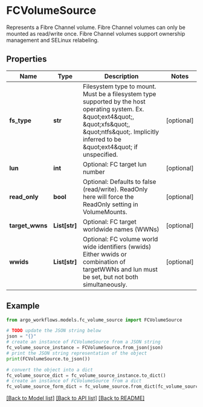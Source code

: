 # FCVolumeSource

Represents a Fibre Channel volume. Fibre Channel volumes can only be mounted as read/write once. Fibre Channel volumes support ownership management and SELinux relabeling.

## Properties

Name | Type | Description | Notes
------------ | ------------- | ------------- | -------------
**fs_type** | **str** | Filesystem type to mount. Must be a filesystem type supported by the host operating system. Ex. \&quot;ext4\&quot;, \&quot;xfs\&quot;, \&quot;ntfs\&quot;. Implicitly inferred to be \&quot;ext4\&quot; if unspecified. | [optional] 
**lun** | **int** | Optional: FC target lun number | [optional] 
**read_only** | **bool** | Optional: Defaults to false (read/write). ReadOnly here will force the ReadOnly setting in VolumeMounts. | [optional] 
**target_wwns** | **List[str]** | Optional: FC target worldwide names (WWNs) | [optional] 
**wwids** | **List[str]** | Optional: FC volume world wide identifiers (wwids) Either wwids or combination of targetWWNs and lun must be set, but not both simultaneously. | [optional] 

## Example

```python
from argo_workflows.models.fc_volume_source import FCVolumeSource

# TODO update the JSON string below
json = "{}"
# create an instance of FCVolumeSource from a JSON string
fc_volume_source_instance = FCVolumeSource.from_json(json)
# print the JSON string representation of the object
print(FCVolumeSource.to_json())

# convert the object into a dict
fc_volume_source_dict = fc_volume_source_instance.to_dict()
# create an instance of FCVolumeSource from a dict
fc_volume_source_form_dict = fc_volume_source.from_dict(fc_volume_source_dict)
```
[[Back to Model list]](../README.md#documentation-for-models) [[Back to API list]](../README.md#documentation-for-api-endpoints) [[Back to README]](../README.md)


